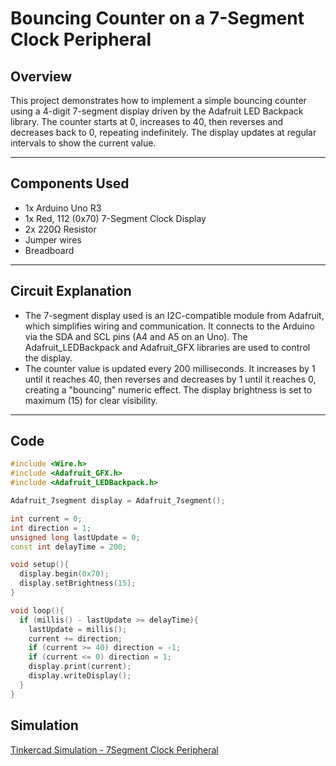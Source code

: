 # Bouncing Counter on a 7-Segment Clock Peripheral

## Overview

This project demonstrates how to implement a simple bouncing counter using a 4-digit 7-segment display driven by the Adafruit LED Backpack library. The counter starts at 0, increases to 40, then reverses and decreases back to 0, repeating indefinitely. The display updates at regular intervals to show the current value.

---

## Components Used

- 1x Arduino Uno R3
- 1x Red, 112 (0x70) 7-Segment Clock Display
- 2x 220Ω Resistor
- Jumper wires
- Breadboard

---

## Circuit Explanation

- The 7-segment display used is an I2C-compatible module from Adafruit, which simplifies wiring and communication. It connects to the Arduino via the SDA and SCL pins (A4 and A5 on an Uno). The Adafruit_LEDBackpack and Adafruit_GFX libraries are used to control the display.
- The counter value is updated every 200 milliseconds. It increases by 1 until it reaches 40, then reverses and decreases by 1 until it reaches 0, creating a "bouncing" numeric effect. The display brightness is set to maximum (15) for clear visibility.

---

## Code

```cpp
#include <Wire.h>
#include <Adafruit_GFX.h>
#include <Adafruit_LEDBackpack.h>

Adafruit_7segment display = Adafruit_7segment();

int current = 0;
int direction = 1;
unsigned long lastUpdate = 0;
const int delayTime = 200;

void setup(){
  display.begin(0x70);
  display.setBrightness(15);
}

void loop(){
  if (millis() - lastUpdate >= delayTime){
    lastUpdate = millis();
    current += direction;
    if (current >= 40) direction = -1;
    if (current <= 0) direction = 1;
    display.print(current);
    display.writeDisplay();
  }
}

```

## Simulation

[Tinkercad Simulation - 7Segment Clock Peripheral](https://www.tinkercad.com/things/icOkxN9FkWg-7segment-clock)
